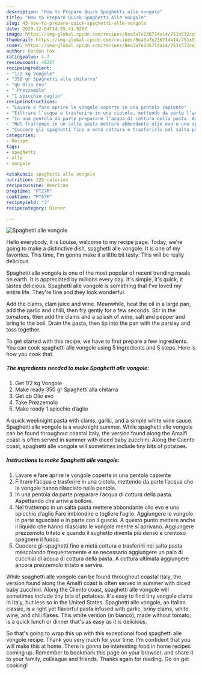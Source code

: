 ```yaml
---
description: "How to Prepare Quick Spaghetti alle vongole"
title: "How to Prepare Quick Spaghetti alle vongole"
slug: 43-how-to-prepare-quick-spaghetti-alle-vongole
date: 2020-12-04T14:55:41.926Z
image: https://img-global.cpcdn.com/recipes/8ea3a7e236714a14/751x532cq70/spaghetti-alle-vongole-recipe-main-photo.jpg
thumbnail: https://img-global.cpcdn.com/recipes/8ea3a7e236714a14/751x532cq70/spaghetti-alle-vongole-recipe-main-photo.jpg
cover: https://img-global.cpcdn.com/recipes/8ea3a7e236714a14/751x532cq70/spaghetti-alle-vongole-recipe-main-photo.jpg
author: Gordon Fox
ratingvalue: 4.7
reviewcount: 48227
recipeingredient:
- "1/2 kg Vongole"
- "350 gr Spaghetti alla chitarra"
- "qb Olio evo"
- " Prezzemolo"
- "1 spicchio daglio"
recipeinstructions:
- "Lavare e fare aprire le vongole coperte in una pentola capiente"
- "Filtrare l’acqua e trasferire in una ciotola, mettendo da parte l’acqua che le vongole hanno rilasciato nella pentola."
- "In una pentola da parte preparare l’acqua di cottura della pasta. Aspettando che arrivi a bollore."
- "Nel frattempo in un salta pasta mettere abbondante olio evo e uno spicchio d’aglio Fare imbiondire e togliere l’aglio. Aggiungere le vongole in parte sgusciate e in parte con il guscio. A questo punto mettere anche il liquido che hanno rilasciato le vongole mentre si aprivano. Aggiungere prezzemolo tritato e quando il sughetto diventa più denso e cremoso spegnere il fuoco."
- "Cuocere gli spaghetti fino a metà cottura e trasferirli nel salta pasta mescolando frequentemente e se necessario aggiungere un paio di cucchiai di acqua di cottura della pasta. A cottura ultimata aggiungere ancora prezzemolo tritato e servire."
categories:
- Recipe
tags:
- spaghetti
- alle
- vongole

katakunci: spaghetti alle vongole 
nutrition: 228 calories
recipecuisine: American
preptime: "PT27M"
cooktime: "PT57M"
recipeyield: "3"
recipecategory: Dinner

---
```



![Spaghetti alle vongole](https://img-global.cpcdn.com/recipes/8ea3a7e236714a14/751x532cq70/spaghetti-alle-vongole-recipe-main-photo.jpg)

Hello everybody, it is Louise, welcome to my recipe page. Today, we're going to make a distinctive dish, spaghetti alle vongole. It is one of my favorites. This time, I'm gonna make it a little bit tasty. This will be really delicious.

Spaghetti alle vongole is one of the most popular of recent trending meals on earth. It is appreciated by millions every day. It's simple, it's quick, it tastes delicious. Spaghetti alle vongole is something that I've loved my entire life. They're fine and they look wonderful.

Add the clams, clam juice and wine. Meanwhile, heat the oil in a large pan, add the garlic and chilli, then fry gently for a few seconds. Stir in the tomatoes, then add the clams and a splash of wine, salt and pepper and bring to the boil. Drain the pasta, then tip into the pan with the parsley and toss together.


To get started with this recipe, we have to first prepare a few ingredients. You can cook spaghetti alle vongole using 5 ingredients and 5 steps. Here is how you cook that.

<!--inarticleads1-->

##### The ingredients needed to make Spaghetti alle vongole:

1. Get 1/2 kg Vongole
1. Make ready 350 gr Spaghetti alla chitarra
1. Get qb Olio evo
1. Take  Prezzemolo
1. Make ready 1 spicchio d’aglio


A quick weeknight pasta with clams, garlic, and a simple white wine sauce. Spaghetti alle vongole is a weeknight summer. While spaghetti alle vongole can be found throughout coastal Italy, the version found along the Amalfi coast is often served in summer with diced baby zucchini. Along the Cilento coast, spaghetti alle vongole will sometimes include tiny bits of potatoes. 

<!--inarticleads2-->

##### Instructions to make Spaghetti alle vongole:

1. Lavare e fare aprire le vongole coperte in una pentola capiente
1. Filtrare l’acqua e trasferire in una ciotola, mettendo da parte l’acqua che le vongole hanno rilasciato nella pentola.
1. In una pentola da parte preparare l’acqua di cottura della pasta. Aspettando che arrivi a bollore.
1. Nel frattempo in un salta pasta mettere abbondante olio evo e uno spicchio d’aglio Fare imbiondire e togliere l’aglio. Aggiungere le vongole in parte sgusciate e in parte con il guscio. A questo punto mettere anche il liquido che hanno rilasciato le vongole mentre si aprivano. Aggiungere prezzemolo tritato e quando il sughetto diventa più denso e cremoso spegnere il fuoco.
1. Cuocere gli spaghetti fino a metà cottura e trasferirli nel salta pasta mescolando frequentemente e se necessario aggiungere un paio di cucchiai di acqua di cottura della pasta. A cottura ultimata aggiungere ancora prezzemolo tritato e servire.


While spaghetti alle vongole can be found throughout coastal Italy, the version found along the Amalfi coast is often served in summer with diced baby zucchini. Along the Cilento coast, spaghetti alle vongole will sometimes include tiny bits of potatoes. It&#39;s easy to find tiny vongole clams in Italy, but less so in the United States. Spaghetti alle vongole, an Italian classic, is a light yet flavorful pasta infused with garlic, briny clams, white wine, and chili flakes. This white version (in bianco), made without tomato, is a quick lunch or dinner that&#39;s as easy as it is delicious. 

So that's going to wrap this up with this exceptional food spaghetti alle vongole recipe. Thank you very much for your time. I'm confident that you will make this at home. There is gonna be interesting food in home recipes coming up. Remember to bookmark this page on your browser, and share it to your family, colleague and friends. Thanks again for reading. Go on get cooking!
